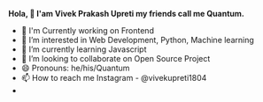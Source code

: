 **Hola, 👋 I'am Vivek Prakash Upreti my friends call me Quantum.**

- 🔭 I'm Currently working on Frontend 
- 👀 I’m interested in Web Development, Python, Machine learning
- 🌱 I’m currently learning Javascript 
- 💞️ I’m looking to collaborate on Open Source Project
- 😄 Pronouns: he/his/Quantum
- 📫 How to reach me Instagram - @vivekupreti1804
- <a href="https://github.com/settings/profile">

<!---
vivekupreti1804/vivekupreti1804 is a ✨ special ✨ repository because its `README.md` (this file) appears on your GitHub profile.
You can click the Preview link to take a look at your changes.
--->





 
